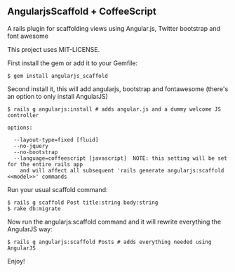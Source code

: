## AngularjsScaffold + CoffeeScript

A rails plugin for scaffolding views using Angular.js, Twitter bootstrap
and font awesome

This project uses MIT-LICENSE.

First install the gem or add it to your Gemfile:

    $ gem install angularjs_scaffold

Second install it, this will add angularjs, bootstrap and fontawesome (there's an option to only install AngularJS)

    $ rails g angularjs:install # adds angular.js and a dummy welcome JS controller

    options:  

      --layout-type=fixed [fluid]
      --no-jquery
      --no-bootstrap
      --language=coffeescript [javascript]  NOTE: this setting will be set for the entire rails app 
        and will affect all subsequent 'rails generate angularjs:scaffold <<model>>' commands

Run your usual scaffold command:

    $ rails g scaffold Post title:string body:string
    $ rake db:migrate

Now run the angularjs:scaffold command and it will rewrite everything the AngularJS way:

    $ rails g angularjs:scaffold Posts # adds everything needed using AngularJS

Enjoy!
